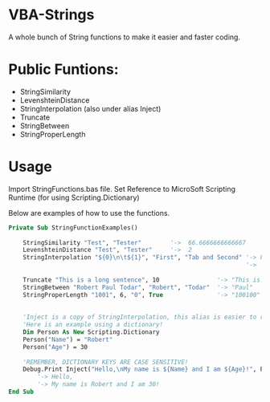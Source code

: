 # VBA-Strings
A whole bunch of String functions to make it easier and faster coding.

# Public Funtions:
- StringSimilarity
- LevenshteinDistance
- StringInterpolation (also under alias Inject)
- Truncate
- StringBetween
- StringProperLength

# Usage

Import StringFunctions.bas file.
Set Reference to MicroSoft Scripting Runtime (for using Scripting.Dictionary)

Below are examples of how to use the functions.

```vb
Private Sub StringFunctionExamples()
    
    StringSimilarity "Test", "Tester"        '->  66.6666666666667
    LevenshteinDistance "Test", "Tester"     '->  2
    StringInterpolation "${0}\n\t${1}", "First", "Tab and Second" '-> First
                                                                  '->   Tab and Second
                                                                  
    Truncate "This is a long sentence", 10                '-> "This is..."
    StringBetween "Robert Paul Todar", "Robert", "Todar"  '-> "Paul"
    StringProperLength "1001", 6, "0", True               '-> "100100"
    
    
    'Inject is a copy of StringInterpolation, this alias is easier to remember (shorter too!)
    'Here is an example using a dictionary!
    Dim Person As New Scripting.Dictionary
    Person("Name") = "Robert"
    Person("Age") = 30
    
    'REMEMBER, DICTIONARY KEYS ARE CASE SENSITIVE!
    Debug.Print Inject("Hello,\nMy name is ${Name} and I am ${Age}!", Person)
        '-> Hello,
        '-> My name is Robert and I am 30!
End Sub
```
